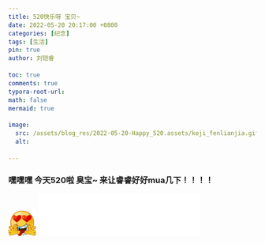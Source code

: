 ```yaml
---
title: 520快乐呀 宝贝~
date: 2022-05-20 20:17:00 +0800
categories: [纪念]
tags: [生活]
pin: true
author: 刘铠睿

toc: true
comments: true
typora-root-url:
math: false
mermaid: true

image:
  src: /assets/blog_res/2022-05-20-Happy_520.assets/keji_fenlianjia.gif
  alt: 

---
```

### 嘿嘿嘿 今天520啦 臭宝~ 来让睿睿好好mua几下！！！！
<img src="/assets/blog_res/2022-05-20-Happy_520.assets/huaixiao.gif" alt="huaixiao">

<iframe frameborder="no" border="0" marginwidth="0" marginheight="0" width="330" height="86"
        src="//music.163.com/outchain/player?type=2&id=1842025914&auto=1&height=66"> </iframe>
